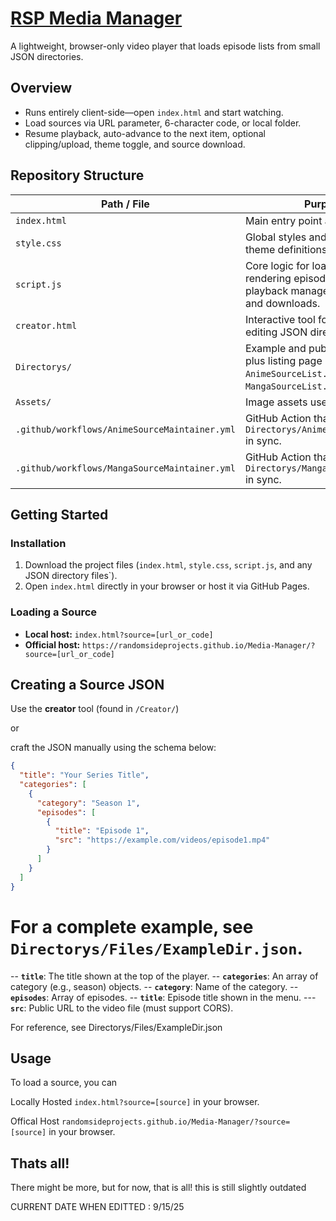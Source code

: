 # [RSP Media Manager](https://randomsideprojects.github.io/Media-Manager/)

A lightweight, browser-only video player that loads episode lists from small JSON directories.

## Overview

- Runs entirely client-side—open `index.html` and start watching.
- Load sources via URL parameter, 6-character code, or local folder.
- Resume playback, auto-advance to the next item, optional clipping/upload, theme toggle, and source download.

## Repository Structure

| Path / File | Purpose |
|-------------|---------|
| `index.html` | Main entry point and UI layout. |
| `style.css` | Global styles and dark/light theme definitions. |
| `script.js` | Core logic for loading sources, rendering episode menus, playback management, clipping, and downloads. |
| `creator.html` | Interactive tool for building or editing JSON directory files. |
| `Directorys/` | Example and public source files plus listing page (`index.html`, `AnimeSourceList.json`, `MangaSourceList.json`). |
| `Assets/` | Image assets used by the UI. |
| `.github/workflows/AnimeSourceMaintainer.yml` | GitHub Action that keeps `Directorys/AnimeSourceList.json` in sync. |
| `.github/workflows/MangaSourceMaintainer.yml` | GitHub Action that keeps `Directorys/MangaSourceList.json` in sync. |

## Getting Started

### Installation

1. Download the project files (`index.html`, `style.css`, `script.js`, and any JSON directory files`).
2. Open `index.html` directly in your browser or host it via GitHub Pages.

### Loading a Source

- **Local host:** `index.html?source=[url_or_code]`
- **Official host:** `https://randomsideprojects.github.io/Media-Manager/?source=[url_or_code]`

## Creating a Source JSON

Use the **creator** tool (found in `/Creator/`)

or 

craft the JSON manually using the schema below:

```json
{
  "title": "Your Series Title",
  "categories": [
    {
      "category": "Season 1",
      "episodes": [
        {
          "title": "Episode 1",
          "src": "https://example.com/videos/episode1.mp4"
        }
      ]
    }
  ]
}
```


For a complete example, see `Directorys/Files/ExampleDir.json`.
=======
-- **`title`**: The title shown at the top of the player.
-- **`categories`**: An array of category (e.g., season) objects.
  -- **`category`**: Name of the category.
  -- **`episodes`**: Array of episodes.
   -- **`title`**: Episode title shown in the menu.
    ---**`src`**: Public URL to the video file (must support CORS).

For reference, see Directorys/Files/ExampleDir.json

## Usage

To load a source, you can

Locally Hosted
`index.html?source=[source]` in your browser.

Offical Host 
`randomsideprojects.github.io/Media-Manager/?source=[source]` in your browser.




## Thats all!

There might be more, but for now, that is all!
this is still slightly outdated

CURRENT DATE WHEN EDITTED : 9/15/25


